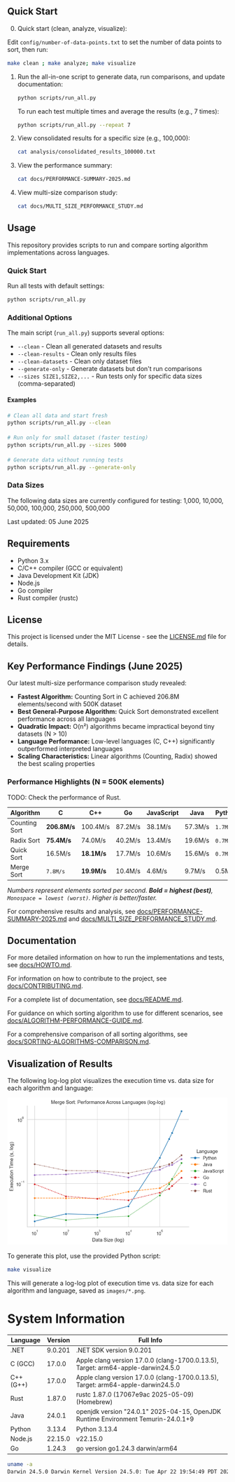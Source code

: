 ## Quick Start

0. Quick start (clean, analyze, visualize):

Edit `config/number-of-data-points.txt` to set the number of data points to sort, then run:

   ```bash
   make clean ; make analyze; make visualize
   ```

1. Run the all-in-one script to generate data, run comparisons, and update documentation:

   ```bash
   python scripts/run_all.py
   ```

   To run each test multiple times and average the results (e.g., 7 times):

   ```bash
   python scripts/run_all.py --repeat 7
   ```

2. View consolidated results for a specific size (e.g., 100,000):

   ```bash
   cat analysis/consolidated_results_100000.txt
   ```

3. View the performance summary:

   ```bash
   cat docs/PERFORMANCE-SUMMARY-2025.md
   ```

4. View multi-size comparison study:

   ```bash
   cat docs/MULTI_SIZE_PERFORMANCE_STUDY.md
   ```

## Usage

This repository provides scripts to run and compare sorting algorithm implementations across languages.

### Quick Start

Run all tests with default settings:

```bash
python scripts/run_all.py
```

### Additional Options

The main script (`run_all.py`) supports several options:

- `--clean` - Clean all generated datasets and results
- `--clean-results` - Clean only results files
- `--clean-datasets` - Clean only dataset files
- `--generate-only` - Generate datasets but don't run comparisons
- `--sizes SIZE1,SIZE2,...` - Run tests only for specific data sizes (comma-separated)

#### Examples

```bash
# Clean all data and start fresh
python scripts/run_all.py --clean

# Run only for small dataset (faster testing)
python scripts/run_all.py --sizes 5000

# Generate data without running tests
python scripts/run_all.py --generate-only
```

### Data Sizes

The following data sizes are currently configured for testing:
1,000, 10,000, 50,000, 100,000, 250,000, 500,000

Last updated: 05 June 2025

## Requirements

- Python 3.x
- C/C++ compiler (GCC or equivalent)
- Java Development Kit (JDK)
- Node.js
- Go compiler
- Rust compiler (rustc)

## License

This project is licensed under the MIT License - see the [LICENSE.md](LICENSE.md) file for details.

## Key Performance Findings (June 2025)

Our latest multi-size performance comparison study revealed:

- **Fastest Algorithm:** Counting Sort in C achieved 206.8M elements/second with 500K dataset
- **Best General-Purpose Algorithm:** Quick Sort demonstrated excellent performance across all languages
- **Quadratic Impact:** O(n²) algorithms became impractical beyond tiny datasets (N > 10)
- **Language Performance:** Low-level languages (C, C++) significantly outperformed interpreted languages
- **Scaling Characteristics:** Linear algorithms (Counting, Radix) showed the best scaling properties

### Performance Highlights (N = 500K elements)
TODO: Check the performance of Rust.

| Algorithm    | C         | C++       | Go       | JavaScript | Java     | Python   | Rust     |
|--------------|-----------|-----------|----------|------------|----------|----------|----------|
| Counting Sort| **206.8M/s** | 100.4M/s  | 87.2M/s  | 38.1M/s    | 57.3M/s  | `1.7M/s` | 180.2M/s |
| Radix Sort   | **75.4M/s**  | 74.0M/s   | 40.2M/s  | 13.4M/s    | 19.6M/s  | `0.7M/s` | 72.8M/s  |
| Quick Sort   | 16.5M/s   | **18.1M/s**   | 17.7M/s  | 10.6M/s    | 15.6M/s  | `0.7M/s` | 17.9M/s  |
| Merge Sort   | `7.8M/s`    | **19.9M/s**   | 10.4M/s  | 4.6M/s     | 9.7M/s   | 0.5M/s   | 18.2M/s  |

*Numbers represent elements sorted per second. **Bold = highest (best)**, `Monospace = lowest (worst)`. Higher is better/faster.*

For comprehensive results and analysis, see [docs/PERFORMANCE-SUMMARY-2025.md](docs/PERFORMANCE-SUMMARY-2025.md) and [docs/MULTI_SIZE_PERFORMANCE_STUDY.md](docs/MULTI_SIZE_PERFORMANCE_STUDY.md).

## Documentation

For more detailed information on how to run the implementations and tests, see [docs/HOWTO.md](docs/HOWTO.md).

For information on how to contribute to the project, see [docs/CONTRIBUTING.md](docs/CONTRIBUTING.md).

For a complete list of documentation, see [docs/README.md](docs/README.md).

For guidance on which sorting algorithm to use for different scenarios, see [docs/ALGORITHM-PERFORMANCE-GUIDE.md](docs/ALGORITHM-PERFORMANCE-GUIDE.md).

For a comprehensive comparison of all sorting algorithms, see [docs/SORTING-ALGORITHMS-COMPARISON.md](docs/SORTING-ALGORITHMS-COMPARISON.md).

## Visualization of Results

The following log-log plot visualizes the execution time vs. data size for each algorithm and language:

![Merge Sorting Algorithm Performance: Execution Time vs. Data Size (log-log)](docs/merge_sort_across_languages.png)

To generate this plot, use the provided Python script:

```bash
make visualize
```

This will generate a log-log plot of execution time vs. data size for each algorithm and language, saved as `images/*.png`.

# System Information

| Language | Version | Full Info |
|----------|---------|-----------|
| .NET | 9.0.201 | .NET SDK version 9.0.201 |
| C (GCC) | 17.0.0 | Apple clang version 17.0.0 (clang-1700.0.13.5), Target: arm64-apple-darwin24.5.0 |
| C++ (G++) | 17.0.0 | Apple clang version 17.0.0 (clang-1700.0.13.5), Target: arm64-apple-darwin24.5.0 |
| Rust | 1.87.0 | rustc 1.87.0 (17067e9ac 2025-05-09) (Homebrew) |
| Java | 24.0.1 | openjdk version "24.0.1" 2025-04-15, OpenJDK Runtime Environment Temurin-24.0.1+9 |
| Python | 3.13.4 | Python 3.13.4 |
| Node.js | 22.15.0 | v22.15.0 |
| Go | 1.24.3 | go version go1.24.3 darwin/arm64 |

```bash
uname -a
Darwin 24.5.0 Darwin Kernel Version 24.5.0: Tue Apr 22 19:54:49 PDT 2025; root:xnu-11417.121.6~2/RELEASE_ARM64_T6000 arm64
```